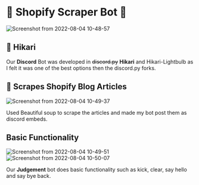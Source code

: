 # 🔨 Shopify Scraper Bot 🔨

![Screenshot from 2022-08-04 10-48-57](https://user-images.githubusercontent.com/67679722/182821354-33555ce4-03d5-466f-b4f3-0824d78fea73.png)

## 🔨 Hikari

Our **Discord** Bot was developed in ~~discord.py~~ **Hikari** and Hikari-Lightbulb as I felt it was one of the best options then the discord.py forks.

## 🔨 Scrapes Shopify Blog Articles

![Screenshot from 2022-08-04 10-49-37](https://user-images.githubusercontent.com/67679722/182822066-29116eab-6ffb-4bb0-9a5d-8057fcb1c048.png)

Used Beautiful soup to scrape the articles and made my bot post them as discord embeds.

## Basic Functionality 

![Screenshot from 2022-08-04 10-49-51](https://user-images.githubusercontent.com/67679722/182822411-394f86ce-8846-4e49-8446-b5e03ba00575.png)
![Screenshot from 2022-08-04 10-50-07](https://user-images.githubusercontent.com/67679722/182822450-08d901be-7dcd-435c-95d9-183f5ee3ab3a.png)


Our **Judgement** bot does basic functionality such as kick, clear, say hello and say bye back.
